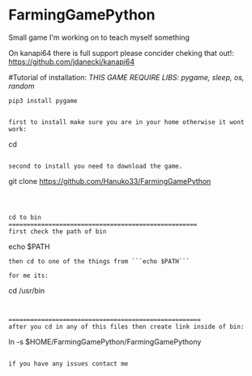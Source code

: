 # FarmingGamePython
Small game I'm working on to teach myself something

On kanapi64 there is full support please concider cheking that out!: https://github.com/jdanecki/kanapi64 





#Tutorial of installation:
*THIS GAME REQUIRE LIBS: pygame, sleep, os, random*
```
pip3 install pygame
```
```

first to install make sure you are in your home otherwise it wont work:

```
cd
```

second to install you need to download the game.

```
git clone https://github.com/Hanuko33/FarmingGamePython
```



cd to bin
====================================================
first check the path of bin
```
echo $PATH
```
then cd to one of the things from ```echo $PATH```

for me its:
```
cd /usr/bin
```


=====================================================
after you cd in any of this files then create link inside of bin:

```
ln -s $HOME/FarmingGamePython/FarmingGamePythony
```

if you have any issues contact me


